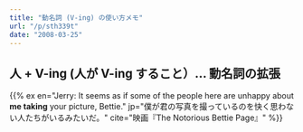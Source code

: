 ```yaml
---
title: "動名詞 (V-ing) の使い方メモ"
url: "/p/sth339t"
date: "2008-03-25"
---
```


人 + V-ing (人が V-ing すること）… 動名詞の拡張
----

{{% ex en="Jerry: It seems as if some of the people here are unhappy about **me taking** your picture, Bettie." jp="僕が君の写真を撮っているのを快く思わない人たちがいるみたいだ。" cite="映画『The Notorious Bettie Page』" %}}

